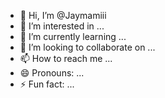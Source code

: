 - 👋 Hi, I’m @Jaymamiii
- 👀 I’m interested in ...
- 🌱 I’m currently learning ...
- 💞️ I’m looking to collaborate on ...
- 📫 How to reach me ...
- 😄 Pronouns: ...
- ⚡ Fun fact: ...

<!---
Jaymamiii/Jaymamiii is a ✨ special ✨ repository because its `README.md` (this file) appears on your GitHub profile.
You can click the Preview link to take a look at your changes.
--->
